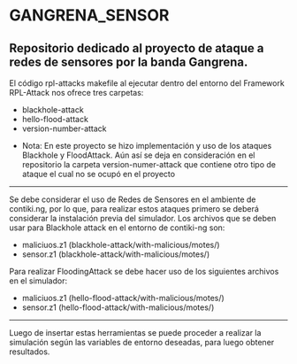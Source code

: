 # GANGRENA_SENSOR
Repositorio dedicado al proyecto de ataque a redes de sensores por la banda Gangrena. 
-----------------------------------------------------------------------------------
El código rpl-attacks makefile al ejecutar dentro del entorno del Framework RPL-Attack nos ofrece tres carpetas:
- blackhole-attack
- hello-flood-attack
- version-number-attack

* Nota: En este proyecto se hizo implementación y uso de los ataques Blackhole y FloodAttack. Aún así se deja en consideración en el repositorio la carpeta version-numer-attack que contiene otro tipo de ataque el cual no se ocupó en el proyecto
------------------------------------------------------------------------------------
Se debe considerar el uso de Redes de Sensores en el ambiente de contiki.ng, por lo que, para realizar estos ataques primero se deberá considerar la instalación previa del simulador.
Los archivos que se deben usar para Blackhole attack en el entorno de contiki-ng son:
- maliciuos.z1 (blackhole-attack/with-malicious/motes/)
- sensor.z1 (blackhole-attack/with-malicious/motes/)

Para realizar FloodingAttack se debe hacer uso de los siguientes archivos en el simulador:
- maliciuos.z1 (hello-flood-attack/with-malicious/motes/)
- sensor.z1 (hello-flood-attack/with-malicious/motes/)

------------------------------------------------------------------------------------
Luego de insertar estas herramientas se puede proceder a realizar la simulación según las variables de entorno deseadas, para luego obtener resultados.


